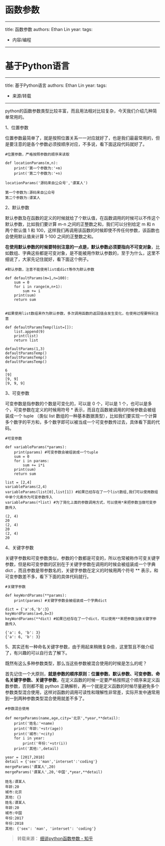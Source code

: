 # 函数参数


---
title: 函数参数
authors: Ethan Lin
year:
tags:
  - 内容/编程 
---




# 基于Python语言


---
title: 基于Python语言
authors: Ethan Lin
year:
tags:
  - 来源/转载 
---



python的函数参数类型比较丰富，而且用法相对比较复杂，今天我们介绍几种简单常用的。

  

1、位置参数

位置参数最简单了，就是按照位置关系一一对应就好了，也是我们最最常用的，但是要注意的是各个参数必须按顺序对应，不多说，看下面这段代码就好了。

```text
#位置参数，严格按照参数的顺序来读取

def locationParams(m,n):
    print('第一个参数为:'+m)
    print('第二个参数为:'+n)

locationParams('源码来自公众号','谭某人')
```

  

```text
第一个参数为:源码来自公众号
第二个参数为:谭某人
```

  

2、默认参数

默认参数及在函数的定义的时候就给了个默认值，在函数调用的时候可以不传这个默认参数，比如我们要计算 m-n 之间的正整数之和，我们可以分别给定 m 和 n 两个默认值 1 和 100，这样我们再调用该函数的时候即使不传任何参数，该函数也会使用默认值来计算 1-100 之间的正整数之和。

**在使用默认参数的时候要特别注意的一点是，默认参数必须要指向不可变对象**，比如数组、字典这些都是可变对象，是不能被用作默认参数的，至于为什么，这里不细说了，大家先记住就好，看下面这个例子。

```text
#默认参数，注意不能使用list或dict等作为默认参数

def defaultParams(m=1,n=100):
    sum = 0
    for i in range(m,n+1):
        sum += i
    print(sum)
    return sum


#如果使用list数组来作为默认参数，多次调用函数的返回值会发生变化，在使用过程要特别注意

def defaultParamsTemp(list=[]):
    list.append(9)
    print(list)
    return list

defaultParams(1,3)
defaultParamsTemp()
defaultParamsTemp()
defaultParamsTemp()
```

  

```text
6
[9]
[9, 9]
[9, 9, 9]
```

  

3、可变参数

可变参数是指参数的个数是可变化的，可以是 0 个，可以是 1 个，也可以是多个，可变参数在定义的时候用符号 * 表示，而且在函数被调用的时候参数会被组装成一个 tuple （类似 list 数组的一种基本数据类型），比如我们要实现一个计算多个数字的平方和，多个数字即可以被当成一个可变参数传过去，具体看下面的代码。

```text
#可变参数

def variableParams(*params):
    print(params) #可变参数会被组装成一个tuple
    sum = 0
    for i in params:
        sum += i*i
    print(sum)
    return sum

list = [2,4]
variableParams(2,4)
variableParams(list[0],list[1]) #如果已经存在了一个list数组,我们可以使用数组中单个元素作为可变参数传入
variableParams(*list) #为了简化上面的参数调用方式，可以使用*来把参数当做可变参数传入
```

  

```text
(2, 4)
20
(2, 4)
20
(2, 4)
20
```

  

4、关键字参数

关键字参数和可变参数类似，参数的个数都是可变的，所以也常被称作可变关键字参数，但是和可变参数的区别在于关键字参数在调用的时候会被组装成一个字典 dict ，而且参数是带参数名的，关键字参数在定义的时候用两个符号 ** 表示，和可变参数差不多，看下下面的具体代码就行。

```text
#关键字参数

def keyWordParams(**params):
    print(params) #关键字参数会被组装成一个字典dict   

dict = {'a':6,'b':3}
keyWordParams(a=6,b=3)
keyWordParams(**dict) #如果已经存在了一个dict，可以使用**来把参数当做关键字参数传入
```

  

```text
{'a': 6, 'b': 3}
{'a': 6, 'b': 3}
```

  

5、其实还有一种命名关键字参数，由于用起来稍微复杂些，这里暂且不做介绍了，有兴趣的可以自行去了解下。

既然有这么多种参数类型，那么当这些参数被混合使用的时候是怎么的呢？

首先记住一个大原则，**就是参数的顺序原则：位置参数、默认参数、可变参数、命名关键字参数、关键字参数**，在定义函数的时候一定要严格按照这个顺序来定义函数参数，否则都不能 python 正确解析，再一个就是定义函数的时候尽量避免多个参数类型混合使用，这样对函数的调用可读性和理解性非常差，实际开发中通常用到一到两种参数类型混合使用就差不多了。

```text
#参数混合使用

def mergeParams(name,age,city='北京',*year,**detail):
    print('姓名:'+name)
    print('年龄:'+str(age))
    print('城市:'+city)
    for i in year:
        print('年份:'+str(i))
    print('其他:',detail)

year = [2017,2018]
detail = {'sex':'man','interset':'coding'}
mergeParams('谭某人',20)
mergeParams('谭某人',20,'中国',*year,**detail)
```

  

```text
姓名:谭某人
年龄:20
城市:北京
其他: {}
姓名:谭某人
年龄:20
城市:中国
年份:2017
年份:2018
其他: {'sex': 'man', 'interset': 'coding'}
```

> 转载来源：
[细说python函数参数 - 知乎](https://zhuanlan.zhihu.com/p/52489800)